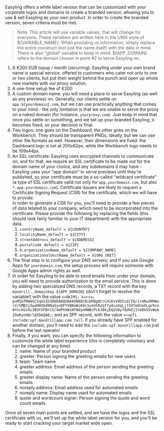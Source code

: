 Easyling offers a white label version that can be customized with your corporate logos and domains to create a branded version, allowing you to use & sell Easyling as your own product. In order to create the branded version, seven criteria must be met.

>Note: This article will use variable values, that will change for everyone. These variables are written here
>in the UNIX style of ${VARIABLE_NAME}. When providing us information, simply replace the entire construct
>(not just the name itself) with the data in mind.
>There is also "global" variable to keep in mind: ${APP_DOMAIN} refers to the domain chosen in point #2 to
>serve Easyling on.

1. A €200 EUR topup / month (recurring): Easyling under your own brand name is special service, offered to customers who cater not only to one or two clients, but put their weight behind the punch and open up whole new markets with our proxy solution. 
2. A one-time setup fee of €200
3. A custom domain name: you will need a place to serve Easyling (as well as any previews) on. Generally, our clients settle on `app.${yourdomain}.com`, but we can use practically anything that comes to your mind - the only limitation is that we are unable to serve the proxy on a naked domain (for instance, `yourproxy.com`). Just keep in mind that once you settle on something, and we set up your branded Easyling, it becomes fixed, so your decision is final.
4. Two logos: one goes on the Dashboard, the other goes on the Workbench. They should be transparent PNGs, ideally, but we can use other file formats as well. However, their dimensions are fixed: the Dashboard logo is set at 200x62px, while the Workbench logo needs to be 109x44px. 
5. An SSL certificate: Easyling uses encrypted channels to communicate on, and for that, we require an SSL certificate to be made out for the domain name of your choice, and any subdomains it may have - Easyling uses your "app domain" to serve previews until they're published, so your certificate must be a so-called "wildcard certificate" (a type of SSL certificate valid not only for `app.yourdomain.com`, but also `*.app.yourdomain.com`). Certificate issuers are likely to request a Certificate Signing Request (CSR) for the certificate, which we will have to provide.  
In order to generate a CSR for you, you'll need to provide a few pieces of data related to your company, which need to be incorporated into the certificate. Please provide the following by replacing the fields (this should look fairly familiar to your IT department) with the appropriate data.
	1. `countryName_default = ${COUNTRY}`
	2. `localityName_default = ${CITY}`
	3. `streetAddress_default = ${ADDRESS}`
	4. `postalCode_default = ${ZIP}`
	5. `0.organizationName_default = ${COMPANY_NAME}`
	6. `organizationalUnitName_default = ${ORG_UNIT}`
6. The final step is to configure your DNS servers; and if you use Google Apps for `yourdomain.com`, the setup process will require someone with Google Apps admin rights as well.
7. In order for Easyling to be able to send emails from under your domain, you will need to provide authorization to the email service. This is done by adding two specialized DNS records, a TXT record with the key `mandrill._domainkey.${APP_DOMAIN}` (don't forget to resolve the variable!) with the value `v=DKIM1; k=rsa; p=MIGfMA0GCSqGSIb3DQEBAQUAA4GNADCBiQKBgQCrLHiExVd55zd/IQ/J/mRwSRMAocV/hMB3jXwaHH36d9NaVynQFYV8NaWi69c1veUtRzGt7yAioXqLj7Z4TeEUoOLgrKsn8YnckGs9i3B3tVFB+Ch/4mPhXWiNfNdynHWBcPcbJ8kjEQ2U8y78dHZj1YeRXXVvWob2OaKynO8/lQIDAQAB;`; and an SPF record, with the value `v=spf1 include:spf.mandrillapp.com ?all`. If you already have SPF enabled for another domain, you'll need to add the `include:spf.mandrillapp.com` just before the last operator
8. Finally, if you want, you can specify the following information to customize the white label experience (this is completely voluntary and can be changed at any time):
	1. name: Name of your branded product
	2. greeter: Person signing the greeting emails for new users
	3. team: Team name 
	4. greeter address: Email address of the person sending the greeting emails
	5. greeter display name: Name of the person sending the greeting emails
	6. noreply address: Email address used for automated emails
	7. noreply name: Display name used for automated emails
	8. quote and wordcount signer: Person signing the quote and word count emails

Once all seven main points are settled, and we have the logos and the SSL certificate with us, we'll set up the white label version for you, and you'll be ready to start cracking your target market wide open.
